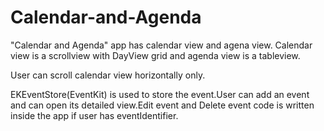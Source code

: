 # Calendar-and-Agenda

"Calendar and Agenda" app has calendar view and agena view. Calendar view is a scrollview with DayView grid and agenda view is a tableview.

User can scroll calendar view horizontally only.

EKEventStore(EventKit) is used to store the event.User can add an event and can open its detailed view.Edit event and Delete event code is written inside the app if user has eventIdentifier.

